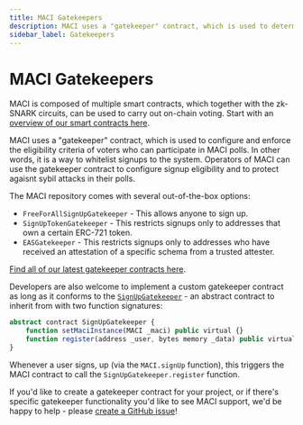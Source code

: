 ```yaml
---
title: MACI Gatekeepers
description: MACI uses a "gatekeeper" contract, which is used to determine the eligibility criteria of voters who can participate in MACI polls
sidebar_label: Gatekeepers
---
```


# MACI Gatekeepers

MACI is composed of multiple smart contracts, which together with the zk-SNARK circuits, can be used to carry out on-chain voting. Start with an [overview of our smart contracts here](/docs/contracts).

MACI uses a "gatekeeper" contract, which is used to configure and enforce the eligibility criteria of voters who can participate in MACI polls. In other words, it is a way to whitelist signups to the system. Operators of MACI can use the gatekeeper contract to configure signup eligibility and to protect agaisnt sybil attacks in their polls.

The MACI repository comes with several out-of-the-box options:

- `FreeForAllSignUpGatekeeper` - This allows anyone to sign up.
- `SignUpTokenGatekeeper` - This restricts signups only to addresses that own a certain ERC-721 token.
- `EASGatekeeper` - This restricts signups only to addresses who have received an attestation of a specific schema from a trusted attester.

[Find all of our latest gatekeeper contracts here](https://github.com/privacy-scaling-explorations/maci/tree/dev/contracts/contracts/gatekeepers).

Developers are also welcome to implement a custom gatekeeper contract as long as it conforms to the [`SignUpGatekeeper`](https://github.com/privacy-scaling-explorations/maci/blob/dev/contracts/contracts/gatekeepers/SignUpGatekeeper.sol) - an abstract contract to inherit from with two function signatures:

```ts
abstract contract SignUpGatekeeper {
    function setMaciInstance(MACI _maci) public virtual {}
    function register(address _user, bytes memory _data) public virtual {}
}
```

Whenever a user signs, up (via the `MACI.signUp` function), this triggers the MACI contract to call the `SignUpGatekeeper.register` function.

If you'd like to create a gatekeeper contract for your project, or if there's specific gatekeeper functionality you'd like to see MACI support, we'd be happy to help - please [create a GitHub issue](https://github.com/privacy-scaling-explorations/maci/issues/new/choose)!
